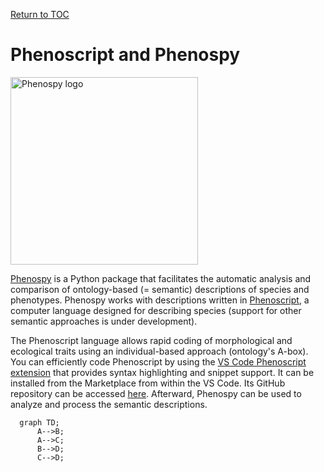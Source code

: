 

[Return to TOC](/_sidebar.md)

# Phenoscript and Phenospy

 <p align="left">
  <img src="https://raw.githubusercontent.com/sergeitarasov/PhenoScript/main/phenospy.png" width="300" title="Phenospy logo">
</p> 


[Phenospy](https://pypi.org/project/phenospy/) is a Python package that facilitates the automatic analysis and comparison of ontology-based (= semantic) descriptions of species and phenotypes. Phenospy works with descriptions written in [Phenoscript](https://github.com/sergeitarasov/vscode-phenoscript), a computer language designed for describing species (support for other semantic approaches is under development). 

The Phenoscript language allows rapid coding of morphological and ecological traits using an individual-based approach (ontology's A-box). You can efficiently code Phenoscript by using the [VS Code Phenoscript extension](https://marketplace.visualstudio.com/items?itemName=Tarasov-Lab.phenoscript) that provides syntax highlighting and snippet support. It can be installed from the Marketplace from within the VS Code. Its GitHub repository can be accessed [here](https://github.com/sergeitarasov/vscode-phenoscript). Afterward, Phenospy can be used to analyze and process the semantic descriptions.

```mermaid
  graph TD;
      A-->B;
      A-->C;
      B-->D;
      C-->D;
```


